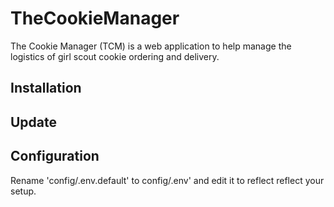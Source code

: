 # TheCookieManager

The Cookie Manager (TCM) is a web application to help manage the logistics of girl scout cookie ordering and delivery.

## Installation



## Update



## Configuration

Rename 'config/.env.default' to config/.env' and edit it to reflect reflect your setup.



